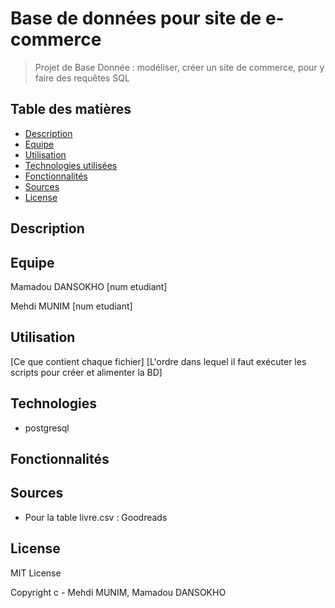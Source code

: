 # Base de données pour site de e-commerce

 > Projet de Base Donnée : modéliser, créer un site de commerce, pour y faire des requêtes SQL

## Table des matières
* [Description](#description)
* [Equipe](#equipe)
* [Utilisation](#utilisation)
* [Technologies utilisées](#technologies)
* [Fonctionnalités](#fonctionnalités)
* [Sources](#sources)
* [License](#license)


## Description

## Equipe
Mamadou DANSOKHO [num etudiant]

Mehdi MUNIM [num etudiant]

## Utilisation
[Ce que contient chaque fichier]
[L'ordre dans lequel il faut exécuter les scripts pour créer et alimenter la BD]

## Technologies
* postgresql

## Fonctionnalités

## Sources

* Pour la table livre.csv : Goodreads
## License 
MIT License 

Copyright c - Mehdi MUNIM, Mamadou DANSOKHO
